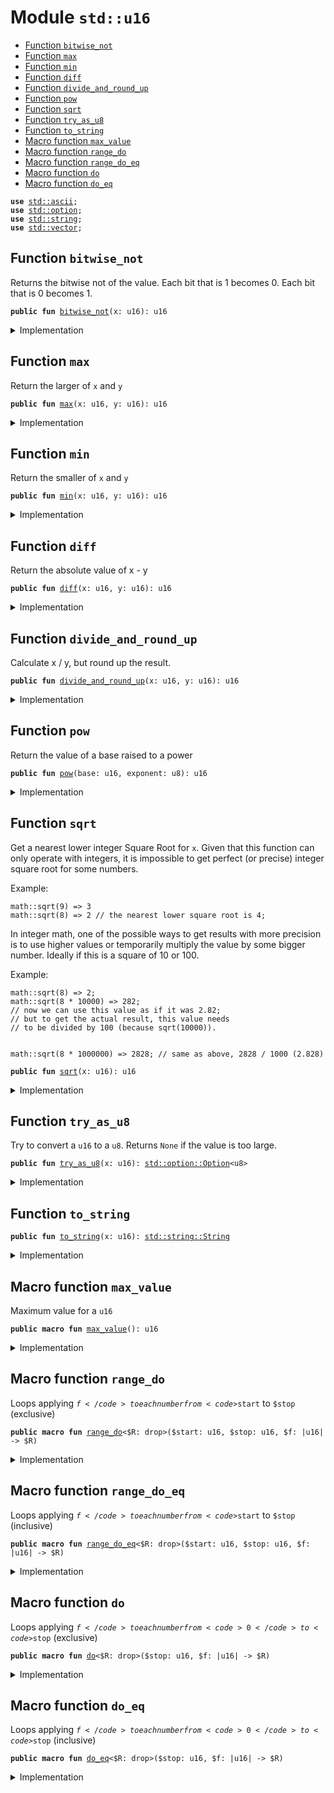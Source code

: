 
<a name="std_u16"></a>

# Module `std::u16`



-  [Function `bitwise_not`](#std_u16_bitwise_not)
-  [Function `max`](#std_u16_max)
-  [Function `min`](#std_u16_min)
-  [Function `diff`](#std_u16_diff)
-  [Function `divide_and_round_up`](#std_u16_divide_and_round_up)
-  [Function `pow`](#std_u16_pow)
-  [Function `sqrt`](#std_u16_sqrt)
-  [Function `try_as_u8`](#std_u16_try_as_u8)
-  [Function `to_string`](#std_u16_to_string)
-  [Macro function `max_value`](#std_u16_max_value)
-  [Macro function `range_do`](#std_u16_range_do)
-  [Macro function `range_do_eq`](#std_u16_range_do_eq)
-  [Macro function `do`](#std_u16_do)
-  [Macro function `do_eq`](#std_u16_do_eq)


<pre><code><b>use</b> <a href="../../dependencies/std/ascii.md#std_ascii">std::ascii</a>;
<b>use</b> <a href="../../dependencies/std/option.md#std_option">std::option</a>;
<b>use</b> <a href="../../dependencies/std/string.md#std_string">std::string</a>;
<b>use</b> <a href="../../dependencies/std/vector.md#std_vector">std::vector</a>;
</code></pre>



<a name="std_u16_bitwise_not"></a>

## Function `bitwise_not`

Returns the bitwise not of the value.
Each bit that is 1 becomes 0. Each bit that is 0 becomes 1.


<pre><code><b>public</b> <b>fun</b> <a href="../../dependencies/std/u16.md#std_u16_bitwise_not">bitwise_not</a>(x: u16): u16
</code></pre>



<details>
<summary>Implementation</summary>


<pre><code><b>public</b> <b>fun</b> <a href="../../dependencies/std/u16.md#std_u16_bitwise_not">bitwise_not</a>(x: u16): u16 {
    x ^ <a href="../../dependencies/std/u16.md#std_u16_max_value">max_value</a>!()
}
</code></pre>



</details>

<a name="std_u16_max"></a>

## Function `max`

Return the larger of <code>x</code> and <code>y</code>


<pre><code><b>public</b> <b>fun</b> <a href="../../dependencies/std/u16.md#std_u16_max">max</a>(x: u16, y: u16): u16
</code></pre>



<details>
<summary>Implementation</summary>


<pre><code><b>public</b> <b>fun</b> <a href="../../dependencies/std/u16.md#std_u16_max">max</a>(x: u16, y: u16): u16 {
    <a href="../../dependencies/std/macros.md#std_macros_num_max">std::macros::num_max</a>!(x, y)
}
</code></pre>



</details>

<a name="std_u16_min"></a>

## Function `min`

Return the smaller of <code>x</code> and <code>y</code>


<pre><code><b>public</b> <b>fun</b> <a href="../../dependencies/std/u16.md#std_u16_min">min</a>(x: u16, y: u16): u16
</code></pre>



<details>
<summary>Implementation</summary>


<pre><code><b>public</b> <b>fun</b> <a href="../../dependencies/std/u16.md#std_u16_min">min</a>(x: u16, y: u16): u16 {
    <a href="../../dependencies/std/macros.md#std_macros_num_min">std::macros::num_min</a>!(x, y)
}
</code></pre>



</details>

<a name="std_u16_diff"></a>

## Function `diff`

Return the absolute value of x - y


<pre><code><b>public</b> <b>fun</b> <a href="../../dependencies/std/u16.md#std_u16_diff">diff</a>(x: u16, y: u16): u16
</code></pre>



<details>
<summary>Implementation</summary>


<pre><code><b>public</b> <b>fun</b> <a href="../../dependencies/std/u16.md#std_u16_diff">diff</a>(x: u16, y: u16): u16 {
    <a href="../../dependencies/std/macros.md#std_macros_num_diff">std::macros::num_diff</a>!(x, y)
}
</code></pre>



</details>

<a name="std_u16_divide_and_round_up"></a>

## Function `divide_and_round_up`

Calculate x / y, but round up the result.


<pre><code><b>public</b> <b>fun</b> <a href="../../dependencies/std/u16.md#std_u16_divide_and_round_up">divide_and_round_up</a>(x: u16, y: u16): u16
</code></pre>



<details>
<summary>Implementation</summary>


<pre><code><b>public</b> <b>fun</b> <a href="../../dependencies/std/u16.md#std_u16_divide_and_round_up">divide_and_round_up</a>(x: u16, y: u16): u16 {
    <a href="../../dependencies/std/macros.md#std_macros_num_divide_and_round_up">std::macros::num_divide_and_round_up</a>!(x, y)
}
</code></pre>



</details>

<a name="std_u16_pow"></a>

## Function `pow`

Return the value of a base raised to a power


<pre><code><b>public</b> <b>fun</b> <a href="../../dependencies/std/u16.md#std_u16_pow">pow</a>(base: u16, exponent: u8): u16
</code></pre>



<details>
<summary>Implementation</summary>


<pre><code><b>public</b> <b>fun</b> <a href="../../dependencies/std/u16.md#std_u16_pow">pow</a>(base: u16, exponent: u8): u16 {
    <a href="../../dependencies/std/macros.md#std_macros_num_pow">std::macros::num_pow</a>!(base, exponent)
}
</code></pre>



</details>

<a name="std_u16_sqrt"></a>

## Function `sqrt`

Get a nearest lower integer Square Root for <code>x</code>. Given that this
function can only operate with integers, it is impossible
to get perfect (or precise) integer square root for some numbers.

Example:
```
math::sqrt(9) => 3
math::sqrt(8) => 2 // the nearest lower square root is 4;
```

In integer math, one of the possible ways to get results with more
precision is to use higher values or temporarily multiply the
value by some bigger number. Ideally if this is a square of 10 or 100.

Example:
```
math::sqrt(8) => 2;
math::sqrt(8 * 10000) => 282;
// now we can use this value as if it was 2.82;
// but to get the actual result, this value needs
// to be divided by 100 (because sqrt(10000)).


math::sqrt(8 * 1000000) => 2828; // same as above, 2828 / 1000 (2.828)
```


<pre><code><b>public</b> <b>fun</b> <a href="../../dependencies/std/u16.md#std_u16_sqrt">sqrt</a>(x: u16): u16
</code></pre>



<details>
<summary>Implementation</summary>


<pre><code><b>public</b> <b>fun</b> <a href="../../dependencies/std/u16.md#std_u16_sqrt">sqrt</a>(x: u16): u16 {
    <a href="../../dependencies/std/macros.md#std_macros_num_sqrt">std::macros::num_sqrt</a>!&lt;u16, u32&gt;(x, 16)
}
</code></pre>



</details>

<a name="std_u16_try_as_u8"></a>

## Function `try_as_u8`

Try to convert a <code>u16</code> to a <code>u8</code>. Returns <code>None</code> if the value is too large.


<pre><code><b>public</b> <b>fun</b> <a href="../../dependencies/std/u16.md#std_u16_try_as_u8">try_as_u8</a>(x: u16): <a href="../../dependencies/std/option.md#std_option_Option">std::option::Option</a>&lt;u8&gt;
</code></pre>



<details>
<summary>Implementation</summary>


<pre><code><b>public</b> <b>fun</b> <a href="../../dependencies/std/u16.md#std_u16_try_as_u8">try_as_u8</a>(x: u16): Option&lt;u8&gt; {
    <a href="../../dependencies/std/macros.md#std_macros_try_as_u8">std::macros::try_as_u8</a>!(x)
}
</code></pre>



</details>

<a name="std_u16_to_string"></a>

## Function `to_string`



<pre><code><b>public</b> <b>fun</b> <a href="../../dependencies/std/u16.md#std_u16_to_string">to_string</a>(x: u16): <a href="../../dependencies/std/string.md#std_string_String">std::string::String</a>
</code></pre>



<details>
<summary>Implementation</summary>


<pre><code><b>public</b> <b>fun</b> <a href="../../dependencies/std/u16.md#std_u16_to_string">to_string</a>(x: u16): String {
    <a href="../../dependencies/std/macros.md#std_macros_num_to_string">std::macros::num_to_string</a>!(x)
}
</code></pre>



</details>

<a name="std_u16_max_value"></a>

## Macro function `max_value`

Maximum value for a <code>u16</code>


<pre><code><b>public</b> <b>macro</b> <b>fun</b> <a href="../../dependencies/std/u16.md#std_u16_max_value">max_value</a>(): u16
</code></pre>



<details>
<summary>Implementation</summary>


<pre><code><b>public</b> <b>macro</b> <b>fun</b> <a href="../../dependencies/std/u16.md#std_u16_max_value">max_value</a>(): u16 {
    0xFFFF
}
</code></pre>



</details>

<a name="std_u16_range_do"></a>

## Macro function `range_do`

Loops applying <code>$f</code> to each number from <code>$start</code> to <code>$stop</code> (exclusive)


<pre><code><b>public</b> <b>macro</b> <b>fun</b> <a href="../../dependencies/std/u16.md#std_u16_range_do">range_do</a>&lt;$R: drop&gt;($start: u16, $stop: u16, $f: |u16| -&gt; $R)
</code></pre>



<details>
<summary>Implementation</summary>


<pre><code><b>public</b> <b>macro</b> <b>fun</b> <a href="../../dependencies/std/u16.md#std_u16_range_do">range_do</a>&lt;$R: drop&gt;($start: u16, $stop: u16, $f: |u16| -&gt; $R) {
    <a href="../../dependencies/std/macros.md#std_macros_range_do">std::macros::range_do</a>!($start, $stop, $f)
}
</code></pre>



</details>

<a name="std_u16_range_do_eq"></a>

## Macro function `range_do_eq`

Loops applying <code>$f</code> to each number from <code>$start</code> to <code>$stop</code> (inclusive)


<pre><code><b>public</b> <b>macro</b> <b>fun</b> <a href="../../dependencies/std/u16.md#std_u16_range_do_eq">range_do_eq</a>&lt;$R: drop&gt;($start: u16, $stop: u16, $f: |u16| -&gt; $R)
</code></pre>



<details>
<summary>Implementation</summary>


<pre><code><b>public</b> <b>macro</b> <b>fun</b> <a href="../../dependencies/std/u16.md#std_u16_range_do_eq">range_do_eq</a>&lt;$R: drop&gt;($start: u16, $stop: u16, $f: |u16| -&gt; $R) {
    <a href="../../dependencies/std/macros.md#std_macros_range_do_eq">std::macros::range_do_eq</a>!($start, $stop, $f)
}
</code></pre>



</details>

<a name="std_u16_do"></a>

## Macro function `do`

Loops applying <code>$f</code> to each number from <code>0</code> to <code>$stop</code> (exclusive)


<pre><code><b>public</b> <b>macro</b> <b>fun</b> <a href="../../dependencies/std/u16.md#std_u16_do">do</a>&lt;$R: drop&gt;($stop: u16, $f: |u16| -&gt; $R)
</code></pre>



<details>
<summary>Implementation</summary>


<pre><code><b>public</b> <b>macro</b> <b>fun</b> <a href="../../dependencies/std/u16.md#std_u16_do">do</a>&lt;$R: drop&gt;($stop: u16, $f: |u16| -&gt; $R) {
    <a href="../../dependencies/std/macros.md#std_macros_do">std::macros::do</a>!($stop, $f)
}
</code></pre>



</details>

<a name="std_u16_do_eq"></a>

## Macro function `do_eq`

Loops applying <code>$f</code> to each number from <code>0</code> to <code>$stop</code> (inclusive)


<pre><code><b>public</b> <b>macro</b> <b>fun</b> <a href="../../dependencies/std/u16.md#std_u16_do_eq">do_eq</a>&lt;$R: drop&gt;($stop: u16, $f: |u16| -&gt; $R)
</code></pre>



<details>
<summary>Implementation</summary>


<pre><code><b>public</b> <b>macro</b> <b>fun</b> <a href="../../dependencies/std/u16.md#std_u16_do_eq">do_eq</a>&lt;$R: drop&gt;($stop: u16, $f: |u16| -&gt; $R) {
    <a href="../../dependencies/std/macros.md#std_macros_do_eq">std::macros::do_eq</a>!($stop, $f)
}
</code></pre>



</details>

